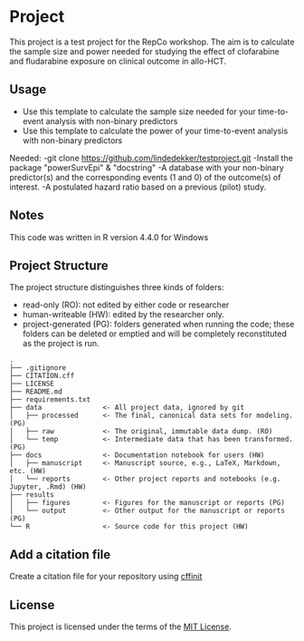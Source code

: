 # Project

This project is a test project for the RepCo workshop.
The aim is to calculate the sample size and power needed for studying the effect of clofarabine and fludarabine exposure on clinical outcome in allo-HCT.

## Usage

- Use this template to calculate the sample size needed for your time-to-event analysis with non-binary predictors
- Use this template to calculate the power of your time-to-event analysis with non-binary predictors

Needed:
-git clone https://github.com/lindedekker/testproject.git
-Install the package "powerSurvEpi" & "docstring"
-A database with your non-binary predictor(s) and the corresponding events (1 and 0) of the outcome(s) of interest. 
-A postulated hazard ratio based on a previous (pilot) study. 

## Notes 
This code was written in R version 4.4.0 for Windows

## Project Structure 

The project structure distinguishes three kinds of folders:
- read-only (RO): not edited by either code or researcher
- human-writeable (HW): edited by the researcher only.
- project-generated (PG): folders generated when running the code; these folders can be deleted or emptied and will be completely reconstituted as the project is run.


```
.
├── .gitignore
├── CITATION.cff
├── LICENSE
├── README.md
├── requirements.txt
├── data               <- All project data, ignored by git
│   ├── processed      <- The final, canonical data sets for modeling. (PG)
│   ├── raw            <- The original, immutable data dump. (RO)
│   └── temp           <- Intermediate data that has been transformed. (PG)
├── docs               <- Documentation notebook for users (HW)
│   ├── manuscript     <- Manuscript source, e.g., LaTeX, Markdown, etc. (HW)
│   └── reports        <- Other project reports and notebooks (e.g. Jupyter, .Rmd) (HW)
├── results
│   ├── figures        <- Figures for the manuscript or reports (PG)
│   └── output         <- Other output for the manuscript or reports (PG)
└── R                  <- Source code for this project (HW)

```

## Add a citation file
Create a citation file for your repository using [cffinit](https://citation-file-format.github.io/cff-initializer-javascript/#/)

## License

This project is licensed under the terms of the [MIT License](/LICENSE).
